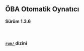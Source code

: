 <h2> ÖBA Otomatik Oynatıcı </h2>
<b> Sürüm 1.3.6 </b>
<br><br><br>
<h4 style="{font-weight:normal;}"><a href="/MehmetKLl/OBA-Otomatik-Oynatici/main/src/">
<code>run/</code>
</a> dizini</h4>
